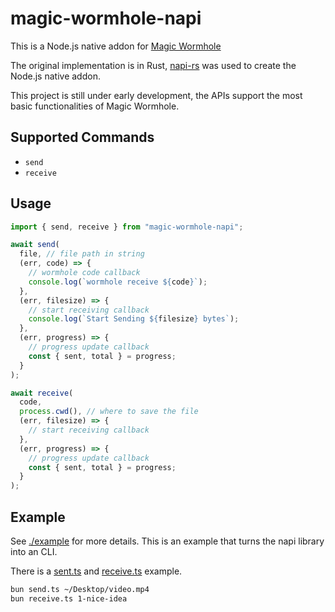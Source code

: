 # magic-wormhole-napi

This is a Node.js native addon for [Magic Wormhole](https://github.com/magic-wormhole/magic-wormhole.rs.git)

The original implementation is in Rust, [napi-rs](https://napi.rs/) was used to create the Node.js native addon.

This project is still under early development, the APIs support the most basic functionalities of Magic Wormhole.

## Supported Commands

- `send`
- `receive`

## Usage

```ts
import { send, receive } from "magic-wormhole-napi";

await send(
  file, // file path in string
  (err, code) => {
    // wormhole code callback
    console.log(`wormhole receive ${code}`);
  },
  (err, filesize) => {
    // start receiving callback
    console.log(`Start Sending ${filesize} bytes`);
  },
  (err, progress) => {
    // progress update callback
    const { sent, total } = progress;
  }
);

await receive(
  code,
  process.cwd(), // where to save the file
  (err, filesize) => {
    // start receiving callback
  },
  (err, progress) => {
    // progress update callback
    const { sent, total } = progress;
  }
);
```

## Example

See [./example](./example) for more details. This is an example that turns the napi library into an CLI.

There is a [sent.ts](./example/send.ts) and [receive.ts](./example/receive.ts) example.

```bash
bun send.ts ~/Desktop/video.mp4
bun receive.ts 1-nice-idea
```
